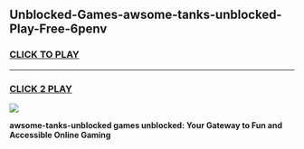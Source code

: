 
## Unblocked-Games-awsome-tanks-unblocked-Play-Free-6penv
<h3>
<a href="https://premium76.site?title=awsome-tanks-unblocked&ref=23A">CLICK TO PLAY</a></h3>
<hr>

<h3>
<a href="https://premium76.site?title=awsome-tanks-unblocked&ref=23A">CLICK 2 PLAY</a>
  
</h3>

<a href="https://premium76.site?title=awsome-tanks-unblocked&ref=23A"><img src="https://clearcache.store/games.png"></a>


**awsome-tanks-unblocked games unblocked: Your Gateway to Fun and Accessible Online Gaming**
